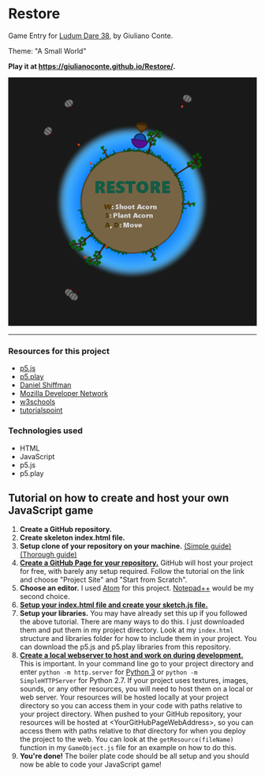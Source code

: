# Restore

Game Entry for [Ludum Dare 38](https://ldjam.com/), by Giuliano Conte.

Theme: "A Small World"

**Play it at <https://giulianoconte.github.io/Restore/>.**

![alt text](https://github.com/giulianoconte/Restore/blob/master/res/publish_image.png "Restore")

-----

### Resources for this project

 + [p5.js](https://p5js.org/)
 + [p5.play](http://p5play.molleindustria.org/)
 + [Daniel Shiffman](https://youtu.be/8j0UDiN7my4?list=PLRqwX-V7Uu6Zy51Q-x9tMWIv9cueOFTFA)
 + [Mozilla Developer Network](https://developer.mozilla.org/en-US/docs/Web/JavaScript)
 + [w3schools](https://www.w3schools.com/js/default.asp)
 + [tutorialspoint](https://www.tutorialspoint.com/javascript/index.htm)
 
### Technologies used

 + HTML
 + JavaScript
 + p5.js
 + p5.play
 
## Tutorial on how to create and host your own JavaScript game

1. **Create a GitHub repository.**
1. **Create skeleton index.html file.**
1. **Setup clone of your repository on your machine.** [(Simple guide)](http://rogerdudler.github.io/git-guide/) [(Thorough guide)](https://www.atlassian.com/git/tutorials/setting-up-a-repository)
1. [**Create a GitHub Page for your repository.**](https://pages.github.com/) GitHub will host your project for free, with barely any setup required. Follow the tutorial on the link and choose "Project Site" and "Start from Scratch". 
1. **Choose an editor.** I used [Atom](https://atom.io/) for this project. [Notepad++](https://notepad-plus-plus.org/) would be my second choice.
1. [**Setup your index.html file and create your sketch.js file.**](https://p5js.org/get-started/) 
1. **Setup your libraries.** You may have already set this up if you followed the above tutorial. There are many ways to do this. I just downloaded them and put them in my project directory. Look at my `index.html` structure and libraries folder for how to include them in your project. You can download the p5.js and p5.play libraries from this repository. 
1. [**Create a local webserver to host and work on during development.**](https://github.com/processing/p5.js/wiki/Local-server) This is important. In your command line go to your project directory and enter `python -m http.server` for [Python 3](https://www.python.org/download/releases/3.0/) or `python -m SimpleHTTPServer` for Python 2.7. If your project uses textures, images, sounds, or any other resources, you will need to host them on a local or web server. Your resources will be hosted locally at your project directory so you can access them in your code with paths relative to your project directory. When pushed to your GitHub repository, your resources will be hosted at \<YourGitHubPageWebAddress\>, so you can access them with paths relative to *that* directory for when you deploy the project to the web. You can look at the `getResource(fileName)` function in my `GameObject.js` file for an example on how to do this.
1. **You're done!** The boiler plate code should be all setup and you should now be able to code your JavaScript game!
